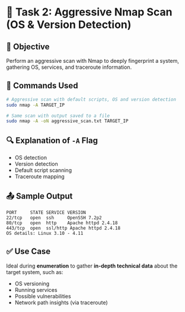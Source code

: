 # 🔹 Task 2: Aggressive Nmap Scan (OS & Version Detection)

## 🧾 Objective
Perform an aggressive scan with Nmap to deeply fingerprint a system, gathering OS, services, and traceroute information.

## 🔧 Commands Used

```bash
# Aggressive scan with default scripts, OS and version detection
sudo nmap -A TARGET_IP

# Same scan with output saved to a file
sudo nmap -A -oN aggressive_scan.txt TARGET_IP
```

## 🔍 Explanation of `-A` Flag

- OS detection  
- Version detection  
- Default script scanning  
- Traceroute mapping

## 📤 Sample Output

```text
PORT     STATE SERVICE VERSION
22/tcp   open  ssh     OpenSSH 7.2p2
80/tcp   open  http    Apache httpd 2.4.18
443/tcp  open  ssl/http Apache httpd 2.4.18
OS details: Linux 3.10 - 4.11
```

## ✅ Use Case

Ideal during **enumeration** to gather **in-depth technical data** about the target system, such as:

- OS versioning
- Running services
- Possible vulnerabilities
- Network path insights (via traceroute)
